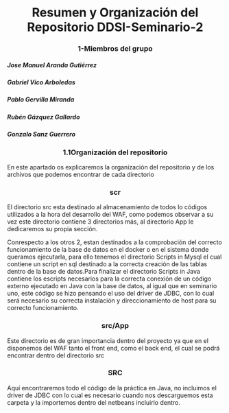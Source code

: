 <h1 align="center">Resumen y Organización del Repositorio DDSI-Seminario-2</h1>
<h3 align="center">1-Miembros del grupo</h3>
<h5 align="left">Jose Manuel Aranda Gutiérrez</h5>
<h5 align="left">Gabriel Vico Arboledas</h5>
<h5 align="left">Pablo Gervilla Miranda</h5>
<h5 align="left">Rubén Gázquez Gallardo</h5>
<h5 align="left">Gonzalo Sanz Guerrero</h5>
<h3 align="center">1.1Organización del repositorio</h3>
En este apartado os explicaremos la organización del repositorio y de los archivos que podemos encontrar de cada directorio
<h3 align="center">scr</h3>
El directorio src esta destinado al almacenamiento de todos lo códigos utilizados a la hora del desarrollo del WAF, como podemos observar a su vez este directorio contiene 3 directorios más, al directorio App le dedicaremos su propia sección.

  
Conrespecto a los otros 2, estan destinados a la comprobación del correcto funcionamiento de la base de datos en el docker o en el sistema donde queramos ejecutarla, para ello tenemos el directorio Scripts in Mysql el cual contiene un script en sql destinado a la correcta creación de las tablas dentro de la base de datos.Para finalizar el directorio Scripts in Java contiene los escripts necesarios para la correcta conexión de un código externo ejecutado en Java con la base de datos, al igual que en seminario uno, este código se hizo pensando el uso del driver de JDBC, con lo cual será necesario su correcta instalación y direccionamiento de host para su correcto funcionamiento.

<h3 align="center">src/App</h3>
Este directorio es de gran importancia dentro del proyecto ya que en el disponemos del WAF tanto el front end, como el back end, el cual se podrá encontrar dentro del directorio src


<h3 align="center">SRC</h3>
Aquí encontraremos todo el código de la práctica en Java, no incluimos el driver de JDBC con lo cual es necesario cuando nos descarguemos esta carpeta y la importemos dentro del
netbeans incluirlo dentro.

